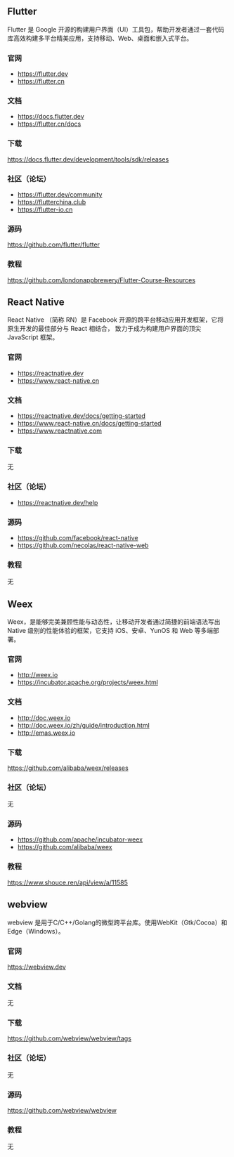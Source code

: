 ## Flutter

Flutter 是 Google 开源的构建用户界面（UI）工具包，帮助开发者通过一套代码库高效构建多平台精美应用，支持移动、Web、桌面和嵌入式平台。

### 官网
- https://flutter.dev
- https://flutter.cn

### 文档
- https://docs.flutter.dev
- https://flutter.cn/docs

### 下载
https://docs.flutter.dev/development/tools/sdk/releases

### 社区（论坛）
- https://flutter.dev/community
- https://flutterchina.club
- https://flutter-io.cn

### 源码
https://github.com/flutter/flutter

### 教程
https://github.com/londonappbrewery/Flutter-Course-Resources


## React Native

React Native （简称 RN）是 Facebook 开源的跨平台移动应用开发框架，它将原生开发的最佳部分与 React 相结合， 致力于成为构建用户界面的顶尖 JavaScript 框架。

### 官网
- https://reactnative.dev
- https://www.react-native.cn

### 文档
- https://reactnative.dev/docs/getting-started
- https://www.react-native.cn/docs/getting-started
- https://www.reactnative.com

### 下载
无

### 社区（论坛）
- https://reactnative.dev/help

### 源码
- https://github.com/facebook/react-native
- https://github.com/necolas/react-native-web

### 教程
无


## Weex

Weex，是能够完美兼顾性能与动态性，让移动开发者通过简捷的前端语法写出 Native 级别的性能体验的框架，它支持 iOS、安卓、YunOS 和 Web 等多端部署。

### 官网
- http://weex.io
- https://incubator.apache.org/projects/weex.html

### 文档
- http://doc.weex.io
- http://doc.weex.io/zh/guide/introduction.html
- http://emas.weex.io

### 下载
https://github.com/alibaba/weex/releases

### 社区（论坛）
无

### 源码
- https://github.com/apache/incubator-weex
- https://github.com/alibaba/weex

### 教程
https://www.shouce.ren/api/view/a/11585


## webview

webview 是用于C/C++/Golang的微型跨平台库。使用WebKit（Gtk/Cocoa）和Edge（Windows）。

### 官网
https://webview.dev

### 文档
无

### 下载
https://github.com/webview/webview/tags

### 社区（论坛）
无

### 源码
https://github.com/webview/webview

### 教程
无

